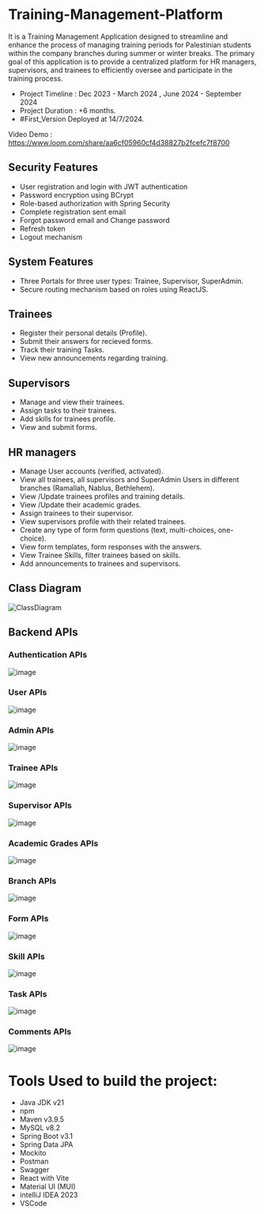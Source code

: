 # Training-Management-Platform
It is a Training Management Application designed to streamline and enhance the process of managing training periods for Palestinian students within the company branches during summer or winter breaks.
The primary goal of this application is to provide a centralized platform for HR managers, supervisors, and trainees to efficiently oversee and participate in the training process.

- Project Timeline : Dec 2023 - March 2024 , June 2024 - September 2024
- Project Duration : +6 months.
- #First_Version Deployed at 14/7/2024.

Video Demo : https://www.loom.com/share/aa6cf05960cf4d38827b2fcefc7f8700

## Security Features
- User registration and login with JWT authentication
- Password encryption using BCrypt
- Role-based authorization with Spring Security
- Complete registration sent email
- Forgot password email and Change password
- Refresh token
- Logout mechanism

##  System Features
- Three Portals for three user types: Trainee, Supervisor, SuperAdmin.
- Secure routing mechanism based on roles using ReactJS.
  
## Trainees
- Register their personal details (Profile).
- Submit their answers for recieved forms.
- Track their training Tasks.
- View new announcements regarding training.
  
## Supervisors
- Manage and view their trainees.
- Assign tasks to their trainees.
- Add skills for trainees profile.
- View and submit forms.
  
## HR managers
- Manage User accounts (verified, activated). 
- View all trainees, all supervisors and SuperAdmin Users in different branches (Ramallah, Nablus, Bethlehem).
- View /Update trainees profiles and training details.
- View /Update their academic grades.
- Assign trainees to their supervisor.
- View supervisors profile with their related trainees.
- Create any type of form form questions (text, multi-choices, one-choice).
- View form templates, form responses with the answers.
- View Trainee Skills, filter trainees based on skills.
- Add announcements to trainees and supervisors.  

## Class Diagram
![ClassDiagram](https://github.com/user-attachments/assets/4211a6a0-ab86-4b1b-bd9e-47892a9bbae2)


## Backend APIs
### Authentication APIs
![image](https://github.com/Abdelrahman-Abuhelal/Training-Management-Platform/assets/77440941/5422ec0d-2c5d-4366-9d46-f6f708332899)
### User APIs
![image](https://github.com/Abdelrahman-Abuhelal/Training-Management-Platform/assets/77440941/e5b80152-52e1-4496-a735-7072259f7a17)
### Admin APIs
![image](https://github.com/user-attachments/assets/41e34fca-0018-4a38-92db-4f84cfad2d19)
### Trainee APIs
![image](https://github.com/Abdelrahman-Abuhelal/Training-Management-Platform/assets/77440941/4d2457ff-5282-464d-b024-e47aa2106c5a)
### Supervisor APIs
![image](https://github.com/Abdelrahman-Abuhelal/Training-Management-Platform/assets/77440941/72e331c5-9ce4-462e-ab8d-d3a03b37db11)
### Academic Grades APIs
![image](https://github.com/user-attachments/assets/3c66f32f-f304-45e9-ad91-d834653280d0)
### Branch APIs
![image](https://github.com/user-attachments/assets/277ccb20-67eb-485b-862a-0989c0fb7b6c)
### Form APIs
![image](https://github.com/user-attachments/assets/df9a3b1a-7d8b-4491-8cef-da7c225af0ca)
### Skill APIs
![image](https://github.com/user-attachments/assets/af1b09ce-1d98-48bf-86f5-ff74ecf1b760)
### Task APIs
![image](https://github.com/user-attachments/assets/94d75a23-629a-4df4-8015-29f174d13cbf)
### Comments APIs
![image](https://github.com/user-attachments/assets/adf995fb-3206-41e5-b226-f2a2f88aac50)




# Tools Used to build the project: 
- Java JDK v21
- npm 
- Maven v3.9.5
- MySQL v8.2
- Spring Boot v3.1
- Spring Data JPA
- Mockito 
- Postman
- Swagger 
- React with Vite
- Material UI (MUI)
- intelliJ IDEA 2023
- VSCode


